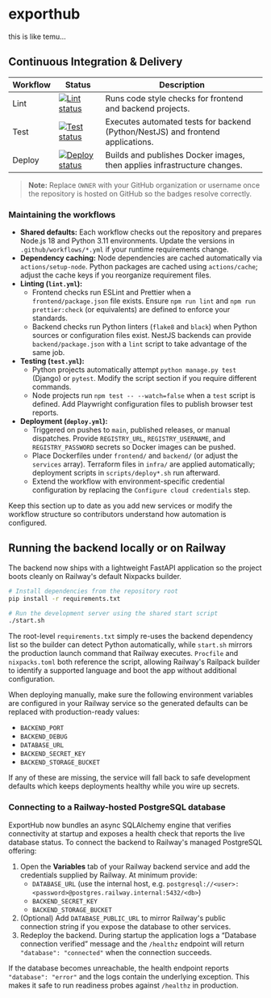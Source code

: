 # exporthub

this is like temu...

## Continuous Integration & Delivery

| Workflow | Status | Description |
| --- | --- | --- |
| Lint | [![Lint status](https://github.com/OWNER/exporthub/actions/workflows/lint.yml/badge.svg)](https://github.com/OWNER/exporthub/actions/workflows/lint.yml) | Runs code style checks for frontend and backend projects. |
| Test | [![Test status](https://github.com/OWNER/exporthub/actions/workflows/test.yml/badge.svg)](https://github.com/OWNER/exporthub/actions/workflows/test.yml) | Executes automated tests for backend (Python/NestJS) and frontend applications. |
| Deploy | [![Deploy status](https://github.com/OWNER/exporthub/actions/workflows/deploy.yml/badge.svg)](https://github.com/OWNER/exporthub/actions/workflows/deploy.yml) | Builds and publishes Docker images, then applies infrastructure changes. |

> **Note:** Replace `OWNER` with your GitHub organization or username once the repository is hosted on GitHub so the badges resolve correctly.

### Maintaining the workflows

- **Shared defaults:** Each workflow checks out the repository and prepares Node.js 18 and Python 3.11 environments. Update the versions in `.github/workflows/*.yml` if your runtime requirements change.
- **Dependency caching:** Node dependencies are cached automatically via `actions/setup-node`. Python packages are cached using `actions/cache`; adjust the cache keys if you reorganize requirement files.
- **Linting (`lint.yml`):**
  - Frontend checks run ESLint and Prettier when a `frontend/package.json` file exists. Ensure `npm run lint` and `npm run prettier:check` (or equivalents) are defined to enforce your standards.
  - Backend checks run Python linters (`flake8` and `black`) when Python sources or configuration files exist. NestJS backends can provide `backend/package.json` with a `lint` script to take advantage of the same job.
- **Testing (`test.yml`):**
  - Python projects automatically attempt `python manage.py test` (Django) or `pytest`. Modify the script section if you require different commands.
  - Node projects run `npm test -- --watch=false` when a `test` script is defined. Add Playwright configuration files to publish browser test reports.
- **Deployment (`deploy.yml`):**
  - Triggered on pushes to `main`, published releases, or manual dispatches. Provide `REGISTRY_URL`, `REGISTRY_USERNAME`, and `REGISTRY_PASSWORD` secrets so Docker images can be pushed.
  - Place Dockerfiles under `frontend/` and `backend/` (or adjust the `services` array). Terraform files in `infra/` are applied automatically; deployment scripts in `scripts/deploy*.sh` run afterward.
  - Extend the workflow with environment-specific credential configuration by replacing the `Configure cloud credentials` step.

Keep this section up to date as you add new services or modify the workflow structure so contributors understand how automation is configured.

## Running the backend locally or on Railway

The backend now ships with a lightweight FastAPI application so the project boots cleanly on Railway's default Nixpacks builder.

```bash
# Install dependencies from the repository root
pip install -r requirements.txt

# Run the development server using the shared start script
./start.sh
```

The root-level `requirements.txt` simply re-uses the backend dependency list so the builder can detect Python automatically, while `start.sh` mirrors the production launch command that Railway executes. `Procfile` and `nixpacks.toml` both reference the script, allowing Railway's Railpack builder to identify a supported language and boot the app without additional configuration.

When deploying manually, make sure the following environment variables are configured in your Railway service so the generated defaults can be replaced with production-ready values:

- `BACKEND_PORT`
- `BACKEND_DEBUG`
- `DATABASE_URL`
- `BACKEND_SECRET_KEY`
- `BACKEND_STORAGE_BUCKET`

If any of these are missing, the service will fall back to safe development defaults which keeps deployments healthy while you wire up secrets.

### Connecting to a Railway-hosted PostgreSQL database

ExportHub now bundles an async SQLAlchemy engine that verifies connectivity at startup and exposes a health check that reports the live database status. To connect the backend to Railway's managed PostgreSQL offering:

1. Open the **Variables** tab of your Railway backend service and add the credentials supplied by Railway. At minimum provide:
   - `DATABASE_URL` (use the internal host, e.g. `postgresql://<user>:<password>@postgres.railway.internal:5432/<db>`)
   - `BACKEND_SECRET_KEY`
   - `BACKEND_STORAGE_BUCKET`
2. (Optional) Add `DATABASE_PUBLIC_URL` to mirror Railway's public connection string if you expose the database to other services.
3. Redeploy the backend. During startup the application logs a “Database connection verified” message and the `/healthz` endpoint will return `"database": "connected"` when the connection succeeds.

If the database becomes unreachable, the health endpoint reports `"database": "error"` and the logs contain the underlying exception. This makes it safe to run readiness probes against `/healthz` in production.
